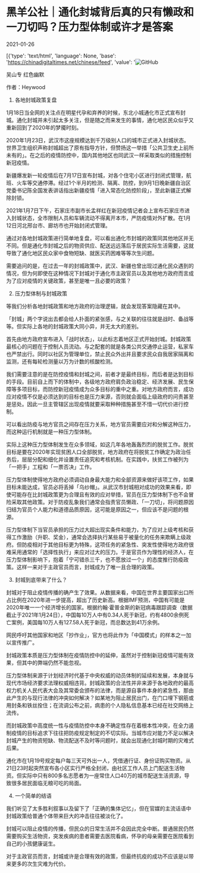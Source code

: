 # 黑羊公社｜通化封城背后真的只有懒政和一刀切吗？压力型体制或许才是答案

2021-01-26

[{'type': 'text/html', 'language': None, 'base': 'https://chinadigitaltimes.net/chinese/feed', 'value': '![GitHub](https://chinadigitaltimes.net/chinese/files/2021/01/post-662027-601041d11b405.)

吴山专 红色幽默

作者：Heywood

1. 各地封城政策复盘

1月18日当全网的关注点在明星代孕和弃养的时候，东北小城通化市正式宣布封城。通化封城并未引起太多关注，但是随之而来发生的事情，通化地区民众似乎又重新回到了2020年的梦魇时刻。

2020年1月23日，武汉市这座规模达到千万级别人口的城市正式进入封城状态。世界卫生组织声称封城超出了原有指导方针，但赞扬这一举措「公共卫生史上前所未有的」。在之后的疫情防控中，国内其他地区也同武汉一样采取类似的措施控制新冠疫情。

新疆爆发新一轮疫情后在7月17日宣布封城，对各个住宅小区进行封闭式管理，航班、火车等交通停滞。经过1个半月的检测、隔离、防控，到9月1日晚新疆自治区党委书记陈全国发表讲话指出新疆疫情「进入常态化防控阶段」，至此新疆正式解除封锁。

2021年1月7日下午，石家庄市副市长孟祥红在新冠疫情记者会上宣布石家庄市进入封城状态，全市限制人员和车辆流动不得离开本市，严防疫情对外扩散。在1月12日河北邢台市、廊坊市也开始封闭式管理。

通过对各地封城政策进行简单地复盘，可以看出通化市封城的政策同其他地区并无不同。但是通化市封城之后的物资供应、配送远远落后于居民实际生活需要，这就导致了通化地区民众家中食物短缺、就医买药困难等等次生问题。

需要追问的是，在过去一年的封城政策中，武汉、新疆也曾出现过通化民众遇到的情况，但为何即使在这种情况下封城对于通化市主政官员以及其他地方政府而言成为了应对疫情的关键政策，甚至是唯一且必要的政策？

2. 压力型体制与封城政策

等我们分析各地封城政策和地方政府的治理逻辑，就会发现答案隐藏在其中。

「封城」两个字说出去都会给人扑面的紧张感，与之关联的往往就是战时、备战等等。但实际上各地的封城政策大同小异，并无太大的差别。

首先由地方政府宣布进入「战时状态」，以此标志着地区正式开始封城。封城政策最核心的问题在于控制人员流动。与之配套的就是各类公共交通停止运营，私家车也严禁出行。同时以社区为管理单位，禁止民众外出并且要求民众自我居家隔离和监测，还有每轮检测量以万为计数的核酸检测。

我们需要注意的是在防控疫情和封城之间，前者才是最终目标，而后者是达到目标的手段。目前自上而下的体制中，各级地方政府肩负政治稳定、经济发展、民生保障等多项目标，而防控新冠疫情成为众多目标的重中之重。对地方政府而言，成功应对疫情不仅是必须达到的目标也是压力来源，否则就会面临上级政府的问责甚至是惩处。因此一旦主管辖区出现疫情就要采取种种措施甚至不惜一切代价进行控制。

可以看出防疫与地方官员之间存在压力关系，地方官员需要应对和分解这种压力，而这种运行机制就是一种压力型体制。

实际上这种压力型体制发生在众多领域，如这几年各地轰轰烈烈的脱贫工作。脱贫目标是要在2020年实现贫困人口全部脱贫，地方政府在将脱贫工作确定为政治任务后，层层分配和细化并设置责任追究和考核机制。在实践中，扶贫工作被列为「一把手」工程和「一票否决」工作。

压力型体制使得地方政府必须调动自身最大能力和全部资源来做好该项工作，如果目标未能达成，官员必将丢掉「乌纱帽」。从武汉市封城相对成功的效果来看，即使可能存在比封城政策更为合理且有效的应对举措，官员在压力型体制下也不会冒险采取其他政策。对于防疫乱象我们通常会指责官员懒政、「一刀切」，将问题原因归结为官员个人能力和道德品质原因，这可能是原因之一，但应该不是问题的根源。

压力型体制下当官员承担的压力过大超出现实条件和能力，为了应对上级考核和获得工作激励（升职、奖金），通常会选择执行某些易于被量化的任务来欺瞒上级政府。但防疫相对于其他目标更为特殊，这项任务的紧急性、突发性使得地方政府很难采用通常的「选择性执行」来应对过大的压力。于是官员作为理性的经济人，在压力型体制影响下，抱着「宁可错杀三千，也不愿放过一个」的态度推行防疫政策。这样一来对于主政官员而言，封城成为了唯一且合理的政策。

3. 封城到底带来了什么？

封城对于阻止疫情传播的确产生了效果。从数据来看，中国在世界主要国家出口所占比例在2020年进一步提高，超出了历史新高。根据IMF预测，中国有可能是2020年唯一一个经济增长的国家。根据约翰·霍普金斯的新冠病毒跟踪调查（数据截止于2021年1月24日），中国每10万人中有0.34人死于新冠，约有4800余例死亡案例，美国每10万人有127.58人死于新冠，而总数达到41万余例。

网民呼吁其他国家和地区「抄作业」，官方也将此作为「中国模式」的样本之一加以宣传推广。

封城政策本质是压力型体制在疫情防控中的延伸，虽然对于控制新冠疫情可能有效果，但其中的弊端仍然不能忽视。

压力型体制来源于计划经济时代基于中央权威的动员体制的延续和发展，本身就与现代市场经济要求法理权威相违背。封城政策的合法性并非来源于各地政府的最高权力机关人民代表大会及其常委会颁布的法律，而是源自事件本身的紧急性，那由此产生的与现行法律的冲突如何解决？如某地为阻止居民出门，在门口埋下钢筋或用封条和铁丝拴住；在流调公布之前，病患的个人隐私信息基本已经在社交网络上流传。

而封城政策中高度统一性与疫情防控中本身不确定性存在着根本性冲突，在全力遏制疫情的目标追求下往往把防疫规定制定的不切实际。当城市应对能力不足以解决封城产生的物资短缺、物流配送不及时等问题时，就会出现通化封城时期的灾难式后果。

通化市在1月19号规定每户每三天可外出一人，凭借通行证、身份证购买物资。从21日23时起突然宣布各小区实行严格全封闭，由社区工作人员上门配送生活物资。但实际中只有800多名志愿者为一座常住人口40万的城市配送生活资源，导致很多居民面临无粮可吃的局面。

4. 一个简单的结语

我们听见了太多胜利叙事以及留下了「正确的集体记忆」，但在官媒的主流话语中封城政策给普通个体带来巨大的冲击往往被淡化了。 

封城可以阻止疫情的传播，但民众的日常生活并不会因此完全中断。普通居民仍然需要购买生活物资，突发疾病的患者需要去医院看病，怀孕的母亲需要在医院看到自己的小孩健康诞生。

对于主政官员而言，封城或许是合理有效的政策，但最终抗疫的成功不应该是以带来更多的次生灾难为代价。

